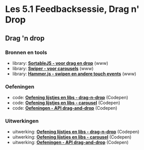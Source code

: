 # Les 5.1 Feedbacksessie, Drag n' Drop

## Drag 'n drop

### Bronnen en tools
- library: **[SortableJS - voor drag en drop](http://sortablejs.github.io/Sortable/)** (www)
- library: **[Swiper - voor carousels](https://swiperjs.com/demos)** (www)
- library: **[Hammer.js - swipen en andere touch events](https://hammerjs.github.io/)** (www)

### Oefeningen
- code: **[Oefening lijstjes en libs - drag-n-drop](https://codepen.io/shooft/pen/ZEMXKxp)** (Codepen)
- code: **[Oefening lijstjes en libs - carousel](https://codepen.io/shooft/pen/RwYLgrm)** (Codepen)
- code: **[Oefeningen - API drag-and-drop](https://codepen.io/shooft/pen/gOdepNo)** (Codepen)

### Uitwerkingen
- uitwerking: **[Oefening lijstjes en libs - drag-n-drop](https://codepen.io/shooft/pen/eYLGWMB)** (Codepen)
- uitwerking: **[Oefening lijstjes en libs - carousel](https://codepen.io/shooft/pen/GRXMEoV)** (Codepen)
- uitwerking: **[Oefeningen - API drag-and-drop](https://codepen.io/shooft/pen/NWLYqZL)** (Codepen)


 
 